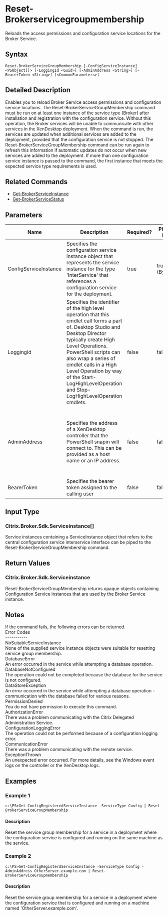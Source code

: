 ﻿
# Reset-Brokerservicegroupmembership
Reloads the access permissions and configuration service locations for the Broker Service.
## Syntax
```
Reset-BrokerServiceGroupMembership [-ConfigServiceInstance] <PSObject[]> [-LoggingId <Guid>] [-AdminAddress <String>] [-BearerToken <String>] [<CommonParameters>]
```
## Detailed Description
Enables you to reload Broker Service access permissions and configuration service locations. The Reset-BrokerServiceGroupMembership command must be run on at least one instance of the service type (Broker) after installation and registration with the configuration service. Without this operation, the Broker services will be unable to communicate with other services in the XenDesktop deployment. When the command is run, the services are updated when additional services are added to the deployment, provided that the configuration service is not stopped. The Reset-BrokerServiceGroupMembership command can be run again to refresh this information if automatic updates do not occur when new services are added to the deployment. If more than one configuration service instance is passed to the command, the first instance that meets the expected service type requirements is used.


## Related Commands

* [Get-BrokerServiceInstance](../Get-BrokerServiceInstance/)
* [Get-BrokerServiceStatus](../Get-BrokerServiceStatus/)
## Parameters
| Name   | Description | Required? | Pipeline Input | Default Value |
| --- | --- | --- | --- | --- |
| ConfigServiceInstance | Specifies the configuration service instance object that represents the service instance for the type 'InterService' that references a configuration service for the deployment. | true | true (ByValue) | LocalHost |
| LoggingId | Specifies the identifier of the high level operation that this cmdlet call forms a part of. Desktop Studio and Desktop Director typically create High Level Operations. PowerShell scripts can also wrap a series of cmdlet calls in a High Level Operation by way of the Start-LogHighLevelOperation and Stop-LogHighLevelOperation cmdlets. | false | false |  |
| AdminAddress | Specifies the address of a XenDesktop controller that the PowerShell snapin will connect to. This can be provided as a host name or an IP address. | false | false | Localhost. Once a value is provided by any cmdlet, this value will become the default. |
| BearerToken | Specifies the bearer token assigned to the calling user | false | false |  |

## Input Type

### Citrix.Broker.Sdk.Serviceinstance\[\]
Service instances containing a ServiceInstance object that refers to the central configuration service interservice interface can be piped to the Reset-BrokerServiceGroupMembership command.
## Return Values

### Citrix.Broker.Sdk.Serviceinstance
Reset-BrokerServiceGroupMembership returns opaque objects containing Configuration Service instances that are used by the Broker Service instance.
## Notes
If the command fails, the following errors can be returned.<br>    Error Codes<br>    -----------<br>    NoSuitableServiceInstance<br>        None of the supplied service instance objects were suitable for resetting service group membership.<br>    DatabaseError<br>        An error occurred in the service while attempting a database operation.<br>    DatabaseNotConfigured<br>        The operation could not be completed because the database for the service is not configured.<br>    DataStoreException<br>        An error occurred in the service while attempting a database operation - communication with the database failed for various reasons.<br>    PermissionDenied<br>        You do not have permission to execute this command.<br>    AuthorizationError<br>        There was a problem communicating with the Citrix Delegated Administration Service.<br>    ConfigurationLoggingError<br>        The operation could not be performed because of a configuration logging error.<br>    CommunicationError<br>        There was a problem communicating with the remote service.<br>    ExceptionThrown<br>        An unexpected error occurred.  For more details, see the Windows event logs on the controller or the XenDesktop logs.
## Examples

### Example 1
```
c:\PS>Get-ConfigRegisteredServiceInstance -ServiceType Config | Reset-BrokerServiceGroupMembership
```
#### Description
Reset the service group membership for a service in a deployment where the configuration service is configured and running on the same machine as the service.
### Example 2
```
c:\PS>Get-ConfigRegisterdServiceInstance -ServiceType Config -AdminAddress OtherServer.example.com | Reset-BrokerServiceGroupmembership
```
#### Description
Reset the service group membership for a service in a deployment where the configuration service that is configured and running on a machine named 'OtherServer.example.com'.
